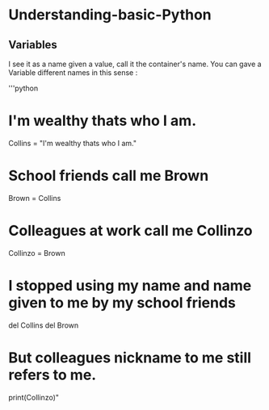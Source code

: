 # Understanding-basic-Python

  ## Variables
I see it as a name given a value, call it the container's name. You can gave a Variable different names in this sense :

'''python 
# I'm wealthy thats who I am.
Collins = "I'm wealthy thats who I am."

# School friends call me Brown
Brown = Collins

# Colleagues at work call me Collinzo 
Collinzo = Brown 

# I stopped using my name and name given to me by my school friends
del Collins
del Brown

# But colleagues nickname to me still refers to me.
print(Collinzo)"

